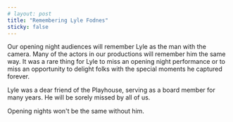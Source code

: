 ```yaml
---
# layout: post
title: "Remembering Lyle Fodnes"
sticky: false
---
```


<script lang="ts">
	import PersonImage from "$components/PersonImage.svelte"
</script>

<PersonImage class="float-left mx-4 w-1/2 max-w-[300px]" partialPath="2019/lyle-fodnes.jpg" alt="Lyle with his camera" />

Our opening night audiences will remember Lyle as the man with the camera. Many of the actors in our productions will remember him the same way. It was a rare thing for Lyle to miss an opening night performance or to miss an opportunity to delight folks with the special moments he captured forever.

Lyle was a dear friend of the Playhouse, serving as a board member for many years. He will be sorely missed by all of us.

Opening nights won't be the same without him.

<div class="clear-both"></div>
